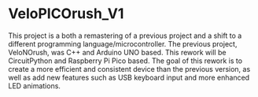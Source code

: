 # VeloPICOrush_V1
 This project is a both a remastering of a previous project and a shift to a different programming language/microcontroller. The previous project, VeloNOrush, was C++ and Arduino UNO based. This rework will be CircuitPython and Raspberry Pi Pico based. The goal of this rework is to create a more efficient and consistent device than the previous version, as well as add new features such as USB keyboard input and more enhanced LED animations.
